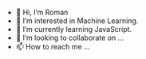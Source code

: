 - 👋 Hi, I’m Roman
- 👀 I’m interested in Machine Learning.
- 🌱 I’m currently learning JavaScript.
- 💞️ I’m looking to collaborate on ...
- 📫 How to reach me ...

<!---
matvisiv2/matvisiv2 is a ✨ special ✨ repository because its `README.md` (this file) appears on your GitHub profile.
You can click the Preview link to take a look at your changes.
--->
